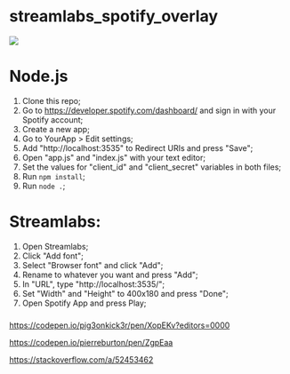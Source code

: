 # streamlabs_spotify_overlay
<img src="https://github.com/swillzy/streamlabs_spotify_overlay/blob/master/overlay.png"/>

# Node.js

1. Clone this repo;
2. Go to https://developer.spotify.com/dashboard/ and sign in with your Spotify account;
3. Create a new app;
4. Go to YourApp > Edit settings;
5. Add "http://localhost:3535" to Redirect URIs and press "Save";
6. Open "app.js" and "index.js" with your text editor;
7. Set the values for "client_id" and "client_secret" variables in both files;
8. Run ```npm install```;
9. Run ```node .```;

# Streamlabs:

1. Open Streamlabs;
2. Click "Add font";
3. Select "Browser font" and click "Add";
4. Rename to whatever you want and press "Add";
5. In "URL", type "http://localhost:3535/";
6. Set "Width" and "Height" to 400x180 and press "Done";
7. Open Spotify App and press Play;

### ###
https://codepen.io/pig3onkick3r/pen/XopEKv?editors=0000

https://codepen.io/pierreburton/pen/ZgpEaa

https://stackoverflow.com/a/52453462
### ###
